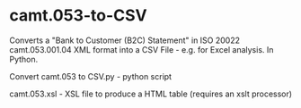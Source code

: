 # camt.053-to-CSV
Converts a "Bank to Customer (B2C) Statement"  in ISO 20022 camt.053.001.04 XML format into a CSV File - e.g. for Excel analysis. In Python. 

Convert camt.053 to CSV.py - python script

camt.053.xsl - XSL file to produce a HTML table (requires an xslt processor)
